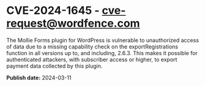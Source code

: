 # CVE-2024-1645 - cve-request@wordfence.com

The Mollie Forms plugin for WordPress is vulnerable to unauthorized access of data due to a missing capability check on the exportRegistrations function in all versions up to, and including, 2.6.3. This makes it possible for authenticated attackers, with subscriber access or higher, to export payment data collected by this plugin.

**Publish date:** 2024-03-11
